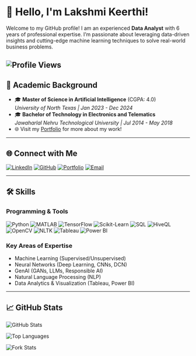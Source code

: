 # 👋 Hello, I'm Lakshmi Keerthi!

Welcome to my GitHub profile! I am an experienced **Data Analyst** with 6 years of professional expertise. I’m passionate about leveraging data-driven insights and cutting-edge machine learning techniques to solve real-world business problems.

![Profile Views](https://komarev.com/ghpvc/?username=lakshmi-keerthi&color=brightgreen)
---

## 🌟 Academic Background

- 🎓 **Master of Science in Artificial Intelligence** (CGPA: 4.0)  
  *University of North Texas | Jan 2023 - Dec 2024*  
- 🎓 **Bachelor of Technology in Electronics and Telematics**  
  *Jawaharlal Nehru Technological University | Jul 2014 - May 2018*  
- 🌐 Visit my [Portfolio](https://lakshmi-keerthi.github.io/my_portfolio/) for more about my work!

---

## 🌐 Connect with Me

[![LinkedIn](https://img.shields.io/badge/-LinkedIn-blue?style=flat&logo=linkedin&logoColor=white)](http://www.linkedin.com/in/lakshmi-keerthi)  [![GitHub](https://img.shields.io/badge/-GitHub-lightgrey?style=flat&logo=github&logoColor=white)](https://github.com/lakshmi-keerthi)  [![Portfolio](https://img.shields.io/badge/-Portfolio-black?style=flat&logo=firefox&logoColor=white)](https://lakshmi-keerthi.github.io/my_portfolio/)  [![Email](https://img.shields.io/badge/-Email-red?style=flat&logo=gmail&logoColor=white)](mailto:keerthi16101996@gmail.com)  

---

## 🛠️ Skills

### Programming & Tools
![Python](https://img.shields.io/badge/-Python-blue?style=flat-square&logo=python&logoColor=white)
![MATLAB](https://img.shields.io/badge/-MATLAB-orange?style=flat-square&logo=mathworks&logoColor=white)
![TensorFlow](https://img.shields.io/badge/-TensorFlow-orange?style=flat-square&logo=tensorflow&logoColor=white)
![Scikit-Learn](https://img.shields.io/badge/-Scikit--Learn-f3f3f3?style=flat-square&logo=scikit-learn&logoColor=blue)
![SQL](https://img.shields.io/badge/-SQL-blue?style=flat-square&logo=postgresql&logoColor=white)
![HiveQL](https://img.shields.io/badge/-HiveQL-orange?style=flat-square&logo=apache-hive&logoColor=white)
![OpenCV](https://img.shields.io/badge/-OpenCV-white?style=flat-square&logo=opencv&logoColor=blue)
![NLTK](https://img.shields.io/badge/-NLTK-green?style=flat-square&logo=nltk&logoColor=white)
![Tableau](https://img.shields.io/badge/-Tableau-blue?style=flat-square&logo=tableau&logoColor=white)
![Power BI](https://img.shields.io/badge/-Power%20BI-yellow?style=flat-square&logo=power-bi&logoColor=black)

### Key Areas of Expertise
- Machine Learning (Supervised/Unsupervised)  
- Neural Networks (Deep Learning, CNNs, DCN)
- GenAI (GANs, LLMs, Responsible AI)
- Natural Language Processing (NLP)  
- Data Analytics & Visualization (Tableau, Power BI)  

---

## 📈 GitHub Stats

![GitHub Stats](https://github-readme-stats.vercel.app/api?username=lakshmi-keerthi&show_icons=true&theme=highcontrast)

![Top Languages](https://github-readme-stats.vercel.app/api/top-langs/?username=lakshmi-keerthi&layout=compact&theme=highcontrast)

![Fork Stats](https://github-profile-summary-cards.vercel.app/api/cards/repos-per-language?username=lakshmi-keerthi&theme=highcontrast)


